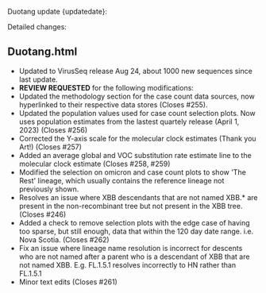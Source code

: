Duotang update {updatedate}:  

Detailed changes:
## Duotang.html
- Updated to VirusSeq release Aug 24, about 1000 new sequences since last update.
- **REVIEW REQUESTED** for the following modifications:
- Updated the methodology section for the case count data sources, now hyperlinked to their respective data stores (Closes #255).
- Updated the population values used for case count selection plots. Now uses population estimates from the lastest quartely release (April 1, 2023) (Closes #256)
- Corrected the Y-axis scale for the molecular clock estimates (Thank you Art!) (Closes #257)
- Added an average global and VOC substitution rate estimate line to the molecular clock estimate (Closes #258, #259)
- Modified the selection on omicron and case count plots to show 'The Rest' lineage, which usually contains the reference lineage not previously shown.
- Resolves an issue where XBB descendants that are not named XBB.\* are present in the non-recombinant tree but not present in the XBB tree. (Closes #246)
- Added a check to remove selection plots with the edge case of having too sparse, but still enough, data that within the 120 day date range. i.e. Nova Scotia. (Closes #262)
- Fix an issue where lineage name resolution is incorrect for descents who are not named after a parent who is a descendant of XBB that are not named XBB. E.g. FL.1.5.1 resolves incorrectly to HN rather than FL.1.5.1
- Minor text edits (Closes #261)


